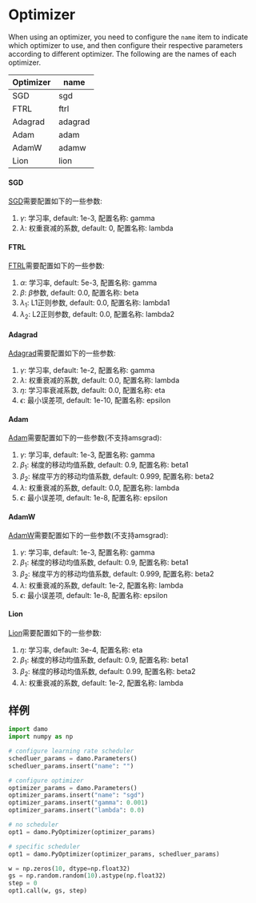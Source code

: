 # Optimizer

When using an optimizer, you need to configure the `name` item to indicate which optimizer to use, and then configure their respective parameters according to different optimizer. The following are the names of each optimizer.

| Optimizer | name    |
| --------- | ------- |
| SGD       | sgd     |
| FTRL      | ftrl    |
| Adagrad   | adagrad |
| Adam      | adam    |
| AdamW     | adamw   |
| Lion      | lion    |

#### SGD

[SGD](https://pytorch.org/docs/stable/generated/torch.optim.SGD.html#torch.optim.SGD)需要配置如下的一些参数:

1. $\gamma$: 学习率, default: 1e-3, 配置名称: gamma
2. $\lambda$: 权重衰减的系数, default: 0, 配置名称: lambda

#### FTRL

[FTRL](https://static.googleusercontent.com/media/research.google.com/zh-CN//pubs/archive/37013.pdf)需要配置如下的一些参数:

1. $\alpha$: 学习率, default: 5e-3, 配置名称: gamma
2. $\beta$: $\beta$参数, default: 0.0, 配置名称: beta
3. $\lambda_1$: L1正则参数, default: 0.0, 配置名称: lambda1
4. $\lambda_2$: L2正则参数, default: 0.0, 配置名称: lambda2

#### Adagrad

[Adagrad](https://pytorch.org/docs/stable/generated/torch.optim.Adagrad.html#torch.optim.Adagrad)需要配置如下的一些参数:

1. $\gamma$: 学习率, default: 1e-2, 配置名称: gamma
2. $\lambda$: 权重衰减的系数, default: 0.0, 配置名称: lambda
3. $\eta$: 学习率衰减系数, default: 0.0, 配置名称: eta
4. $\epsilon$: 最小误差项, default: 1e-10, 配置名称: epsilon

#### Adam

[Adam](https://pytorch.org/docs/stable/generated/torch.optim.Adam.html#torch.optim.Adam)需要配置如下的一些参数(不支持amsgrad):

1. $\gamma$: 学习率, default: 1e-3, 配置名称: gamma
2. $\beta_1$: 梯度的移动均值系数, default: 0.9, 配置名称: beta1
3. $\beta_2$: 梯度平方的移动均值系数, default: 0.999, 配置名称: beta2
4. $\lambda$: 权重衰减的系数, default: 0.0, 配置名称: lambda
5. $\epsilon$: 最小误差项, default: 1e-8, 配置名称: epsilon

#### AdamW

[AdamW](https://pytorch.org/docs/stable/generated/torch.optim.AdamW.html#torch.optim.AdamW)需要配置如下的一些参数(不支持amsgrad):

1. $\gamma$: 学习率, default: 1e-3, 配置名称: gamma
2. $\beta_1$: 梯度的移动均值系数, default: 0.9, 配置名称: beta1
3. $\beta_2$: 梯度平方的移动均值系数, default: 0.999, 配置名称: beta2
4. $\lambda$: 权重衰减的系数, default: 1e-2, 配置名称: lambda
5. $\epsilon$: 最小误差项, default: 1e-8, 配置名称: epsilon

#### Lion

[Lion](https://arxiv.org/abs/2302.06675)需要配置如下的一些参数:

1. $\eta$: 学习率, default: 3e-4, 配置名称: eta
2. $\beta_1$: 梯度的移动均值系数, default: 0.9, 配置名称: beta1
3. $\beta_2$: 梯度的移动均值系数, default: 0.99, 配置名称: beta2
4. $\lambda$: 权重衰减的系数, default: 1e-2, 配置名称: lambda

## 样例

```python
import damo
import numpy as np

# configure learning rate scheduler
schedluer_params = damo.Parameters()
schedluer_params.insert("name": "")

# configure optimizer
optimizer_params = damo.Parameters()
optimizer_params.insert("name": "sgd")
optimizer_params.insert("gamma": 0.001)
optimizer_params.insert("lambda": 0.0)

# no scheduler
opt1 = damo.PyOptimizer(optimizer_params)

# specific scheduler
opt1 = damo.PyOptimizer(optimizer_params, schedluer_params)

w = np.zeros(10, dtype=np.float32)
gs = np.random.random(10).astype(np.float32)
step = 0
opt1.call(w, gs, step)
```
